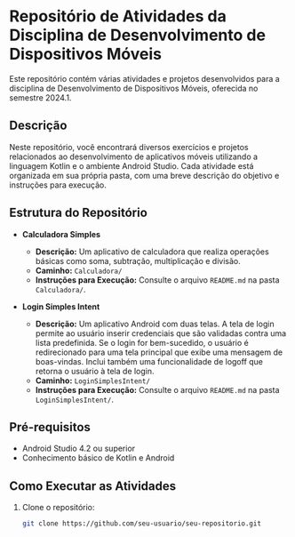 # Repositório de Atividades da Disciplina de Desenvolvimento de Dispositivos Móveis

Este repositório contém várias atividades e projetos desenvolvidos para a disciplina de Desenvolvimento de Dispositivos Móveis, oferecida no semestre 2024.1.

## Descrição

Neste repositório, você encontrará diversos exercícios e projetos relacionados ao desenvolvimento de aplicativos móveis utilizando a linguagem Kotlin e o ambiente Android Studio. Cada atividade está organizada em sua própria pasta, com uma breve descrição do objetivo e instruções para execução.

## Estrutura do Repositório

- **Calculadora Simples**
  - **Descrição:** Um aplicativo de calculadora que realiza operações básicas como soma, subtração, multiplicação e divisão.
  - **Caminho:** `Calculadora/`
  - **Instruções para Execução:** Consulte o arquivo `README.md` na pasta `Calculadora/`.
 
- **Login Simples Intent**
  - **Descrição:** Um aplicativo Android com duas telas. A tela de login permite ao usuário inserir credenciais que são validadas contra uma lista predefinida. Se o login for bem-sucedido, o usuário é redirecionado para uma tela principal que exibe uma mensagem de boas-vindas. Inclui também uma funcionalidade de logoff que retorna o usuário à tela de login.
  - **Caminho:** `LoginSimplesIntent/`
  - **Instruções para Execução:** Consulte o arquivo `README.md` na pasta `LoginSimplesIntent/`.

## Pré-requisitos

- Android Studio 4.2 ou superior
- Conhecimento básico de Kotlin e Android

## Como Executar as Atividades

1. Clone o repositório:
   ```sh
   git clone https://github.com/seu-usuario/seu-repositorio.git
